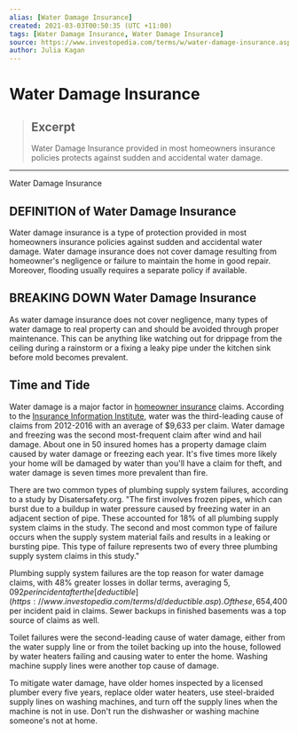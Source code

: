 ```yaml
---
alias: [Water Damage Insurance]
created: 2021-03-03T00:50:35 (UTC +11:00)
tags: [Water Damage Insurance, Water Damage Insurance]
source: https://www.investopedia.com/terms/w/water-damage-insurance.asp
author: Julia Kagan
---
```


# Water Damage Insurance

> ## Excerpt
> Water Damage Insurance provided in most homeowners insurance policies protects against sudden and accidental water damage.

---

Water Damage Insurance
## DEFINITION of Water Damage Insurance

Water damage insurance is a type of protection provided in most homeowners insurance policies against sudden and accidental water damage. Water damage insurance does not cover damage resulting from homeowner's negligence or failure to maintain the home in good repair. Moreover, flooding usually requires a separate policy if available.

## BREAKING DOWN Water Damage Insurance

As water damage insurance does not cover negligence, many types of water damage to real property can and should be avoided through proper maintenance. This can be anything like watching out for drippage from the ceiling during a rainstorm or a fixing a leaky pipe under the kitchen sink before mold becomes prevalent.

## Time and Tide

Water damage is a major factor in [homeowner insurance](https://www.investopedia.com/terms/h/homeowners-insurance.asp) claims. According to the [Insurance Information Institute](https://www.iii.org/fact-statistic/facts-statistics-homeowners-and-renters-insurance), water was the third-leading cause of claims from 2012-2016 with an average of $9,633 per claim. Water damage and freezing was the second most-frequent claim after wind and hail damage. About one in 50 insured homes has a property damage claim caused by water damage or freezing each year. It's five times more likely your home will be damaged by water than you'll have a claim for theft, and water damage is seven times more prevalent than fire.

There are two common types of plumbing supply system failures, according to a study by Disatersafety.org. "The first involves frozen pipes, which can burst due to a buildup in water pressure caused by freezing water in an adjacent section of pipe. These accounted for 18% of all plumbing supply system claims in the study. The second and most common type of failure occurs when the supply system material fails and results in a leaking or bursting pipe. This type of failure represents two of every three plumbing supply system claims in this study."

Plumbing supply system failures are the top reason for water damage claims, with 48% greater losses in dollar terms, averaging $5,092 per incident after the [deductible](https://www.investopedia.com/terms/d/deductible.asp). Of these, 65% were caused by a failure of the plumbing supply system material, while 18% were caused by frozen pipes. Drain system failures are another top source of claims with $4,400 per incident paid in claims. Sewer backups in finished basements was a top source of claims as well.

Toilet failures were the second-leading cause of water damage, either from the water supply line or from the toilet backing up into the house, followed by water heaters failing and causing water to enter the home. Washing machine supply lines were another top cause of damage.

To mitigate water damage, have older homes inspected by a licensed plumber every five years, replace older water heaters, use steel-braided supply lines on washing machines, and turn off the supply lines when the machine is not in use. Don't run the dishwasher or washing machine someone's not at home.
